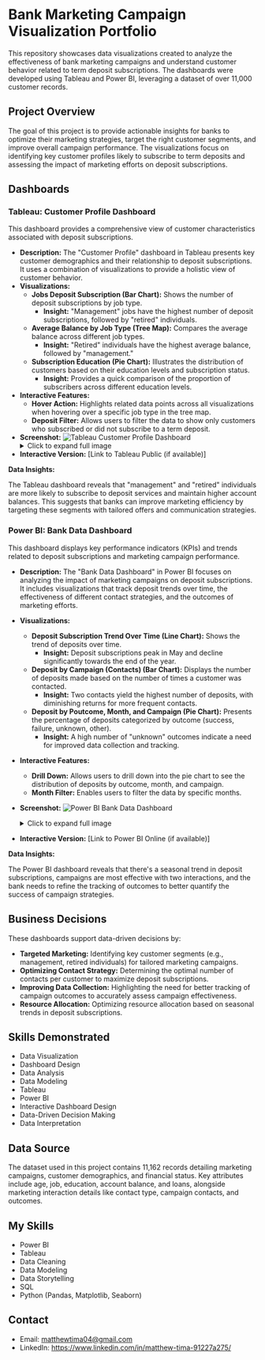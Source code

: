 # Bank Marketing Campaign Visualization Portfolio

This repository showcases data visualizations created to analyze the effectiveness of bank marketing campaigns and understand customer behavior related to term deposit subscriptions. The dashboards were developed using Tableau and Power BI, leveraging a dataset of over 11,000 customer records.

## Project Overview

The goal of this project is to provide actionable insights for banks to optimize their marketing strategies, target the right customer segments, and improve overall campaign performance. The visualizations focus on identifying key customer profiles likely to subscribe to term deposits and assessing the impact 
of marketing efforts on deposit subscriptions.

## Dashboards

### Tableau: Customer Profile Dashboard

This dashboard provides a comprehensive view of customer characteristics associated with deposit subscriptions.

*   **Description:** The "Customer Profile" dashboard in Tableau presents key customer demographics and their relationship to deposit subscriptions. It uses a combination of visualizations to provide a holistic view of customer behavior.
 *   **Visualizations:**
     *   **Jobs Deposit Subscription (Bar Chart):** Shows the number of deposit subscriptions by job type.
         *   **Insight:** "Management" jobs have the highest number of deposit subscriptions, followed by "retired" individuals.
     *   **Average Balance by Job Type (Tree Map):** Compares the average balance across different job types.
         *   **Insight:** "Retired" individuals have the highest average balance, followed by "management."
     *   **Subscription Education (Pie Chart):** Illustrates the distribution of customers based on their education levels and subscription status.
         *   **Insight:** Provides a quick comparison of the proportion of subscribers across different education levels.
 *   **Interactive Features:**
     *   **Hover Action:** Highlights related data points across all visualizations when hovering over a specific job type in the tree map.
     *   **Deposit Filter:** Allows users to filter the data to show only customers who subscribed or did not subscribe to a term deposit.
 *   **Screenshot:**
     ![Tableau Customer Profile Dashboard](./images/tableau_customer_profile.png)
     <details>
     <summary>Click to expand full image</summary>
     <img src="./images/tableau_customer_profile_full.png" alt="Tableau Customer Profile Dashboard Full">
     </details>
 *   **Interactive Version:** [Link to Tableau Public (if available)]
 
 **Data Insights:**

 The Tableau dashboard reveals that "management" and "retired" individuals are more likely to subscribe to deposit services and maintain higher account balances. This suggests that banks can improve marketing efficiency by targeting these segments with tailored offers and communication strategies.
 
 ### Power BI: Bank Data Dashboard
 
 This dashboard displays key performance indicators (KPIs) and trends related to deposit subscriptions and marketing campaign performance.
 
 *   **Description:** The "Bank Data Dashboard" in Power BI focuses on analyzing the impact of marketing campaigns on deposit subscriptions. It includes visualizations that track deposit trends over time, the effectiveness of different contact strategies, and the outcomes of marketing efforts.
 *   **Visualizations:**
     *   **Deposit Subscription Trend Over Time (Line Chart):** Shows the trend of deposits over time.
         *   **Insight:** Deposit subscriptions peak in May and decline significantly towards the end of the year.
     *   **Deposit by Campaign (Contacts) (Bar Chart):** Displays the number of deposits made based on the number of times a customer was contacted.
         *   **Insight:** Two contacts yield the highest number of deposits, with diminishing returns for more frequent contacts.
     *   **Deposit by Poutcome, Month, and Campaign (Pie Chart):** Presents the percentage of deposits categorized by outcome (success, failure, unknown, other).
         *   **Insight:** A high number of "unknown" outcomes indicate a need for improved data collection and tracking.
 *   **Interactive Features:**
     *   **Drill Down:** Allows users to drill down into the pie chart to see the distribution of deposits by outcome, month, and campaign.
     *   **Month Filter:** Enables users to filter the data by specific months.
 *   **Screenshot:**
         ![Power BI Bank Data Dashboard](./images/powerbi_bank_data_dashboard.png)
         <details>
         <summary>Click to expand full image</summary>
         <img src="./images/powerbi_bank_data_dashboard_full.png" alt="Power BI Bank Data Dashboard Full">
         </details>
 
 *   **Interactive Version:** [Link to Power BI Online (if available)]
 
 **Data Insights:**
 
 The Power BI dashboard reveals that there's a seasonal trend in deposit subscriptions, campaigns are most effective with two interactions, and the bank needs to refine the tracking of outcomes to better quantify the success of campaign strategies.
 
 ## Business Decisions
 
 These dashboards support data-driven decisions by:
 
 *   **Targeted Marketing:** Identifying key customer segments (e.g., management, retired individuals) for tailored marketing campaigns.
 *   **Optimizing Contact Strategy:** Determining the optimal number of contacts per customer to maximize deposit subscriptions.
 *   **Improving Data Collection:** Highlighting the need for better tracking of campaign outcomes to accurately assess campaign effectiveness.
 *   **Resource Allocation:** Optimizing resource allocation based on seasonal trends in deposit subscriptions.
 
 ## Skills Demonstrated
 
 *   Data Visualization
 *   Dashboard Design
 *   Data Analysis
 *   Data Modeling
 *   Tableau
 *   Power BI
 *   Interactive Dashboard Design
 *   Data-Driven Decision Making
 *   Data Interpretation
 
 ## Data Source
 
 The dataset used in this project contains 11,162 records detailing marketing campaigns, customer demographics, and financial status. Key attributes include age, job, education, account balance, and loans, alongside marketing interaction details like contact type, campaign contacts, and outcomes.
 
 ## My Skills
 
 *   Power BI
 *   Tableau
 *   Data Cleaning
 *   Data Modeling
 *   Data Storytelling
 *   SQL
 *   Python (Pandas, Matplotlib, Seaborn)
 
 ## Contact
 
 *   Email: matthewtima04@gmail.com
 *   LinkedIn: https://www.linkedin.com/in/matthew-tima-91227a275/

